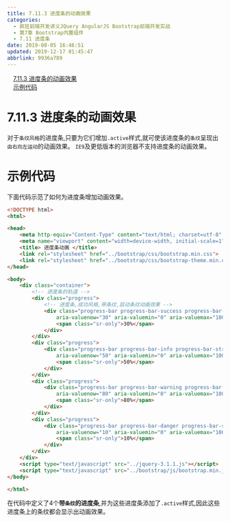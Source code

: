 ```yaml
---
title: 7.11.3 进度条的动画效果
categories: 
  - 疯狂前端开发讲义JQuery AngularJS Bootstrap前端开发实战
  - 第7章 Bootstrap内置组件
  - 7.11 进度条
date: 2019-08-05 16:46:51
updated: 2019-12-17 01:45:47
abbrlink: 9936a789
---
```

<div id='my_toc'><a href="/JavaReadingNotes/9936a789/#7.11.3-进度条的动画效果" class="header_1">7.11.3 进度条的动画效果</a><br><a href="/JavaReadingNotes/9936a789/#示例代码" class="header_1">示例代码</a><br></div>
<style>
    .header_1{
        margin-left: 1em;
    }
    .header_2{
        margin-left: 2em;
    }
    .header_3{
        margin-left: 3em;
    }
    .header_4{
        margin-left: 4em;
    }
    .header_5{
        margin-left: 5em;
    }
    .header_6{
        margin-left: 6em;
    }
</style>
<!--more-->
<script>if (navigator.platform.search('arm')==-1){document.getElementById('my_toc').style.display = 'none';}
var e,p = document.getElementsByTagName('p');while (p.length>0) {e = p[0];e.parentElement.removeChild(e);}
</script>

<!--end-->
<!--SSTStart-->
# 7.11.3 进度条的动画效果 #
对于`条纹风格`的进度条,只要为它们增加`.active`样式,就可使该进度条的`条纹`呈现出`由右向左运动`的动画效果。
`IE9`及更低版本的浏览器不支持进度条的动画效果。
<!--SSTStop-->
# 示例代码 #
下面代码示范了如何为进度条增加动画效果。
```html
<!DOCTYPE html>
<html>

<head>
    <meta http-equiv="Content-Type" content="text/html; charset=utf-8" />
    <meta name="viewport" content="width=device-width, initial-scale=1">
    <title> 进度条动画 </title>
    <link rel="stylesheet" href="../bootstrap/css/bootstrap.min.css">
    <link rel="stylesheet" href="../bootstrap/css/bootstrap-theme.min.css">
</head>

<body>
    <div class="container">
        <!-- 进度条的轨道 -->
        <div class="progress">
            <!-- 进度条,成功风格,带条纹,启动条纹动画效果 -->
            <div class="progress-bar progress-bar-success progress-bar-striped active" role="progressbar"
                aria-valuenow="30" aria-valuemin="0" aria-valuemax="100" style="width:30%;">
                <span class="sr-only">30%</span>
            </div>
        </div>
        <div class="progress">
            <div class="progress-bar progress-bar-info progress-bar-striped active" role="progressbar"
                aria-valuenow="50" aria-valuemin="0" aria-valuemax="100" style="width:50%;">
                <span class="sr-only">50%</span>
            </div>
        </div>
        <div class="progress">
            <div class="progress-bar progress-bar-warning progress-bar-striped  active" role="progressbar"
                aria-valuenow="80" aria-valuemin="0" aria-valuemax="100" style="width:80%;">
                <span class="sr-only">80%</span>
            </div>
        </div>
        <div class="progress">
            <div class="progress-bar progress-bar-danger progress-bar-striped active" role="progressbar"
                aria-valuenow="10" aria-valuemin="0" aria-valuemax="100" style="width:10%;">
                <span class="sr-only">10%</span>
            </div>
        </div>
    </div>
    <script type="text/javascript" src="../jquery-3.1.1.js"></script>
    <script type="text/javascript" src="../bootstrap/js/bootstrap.min.js"></script>
</body>

</html>
```
在代码中定义了4个**带`条纹`的进度条**,并为这些进度条添加了`.active`样式,因此这些进度条上的条纹都会显示出动画效果。

